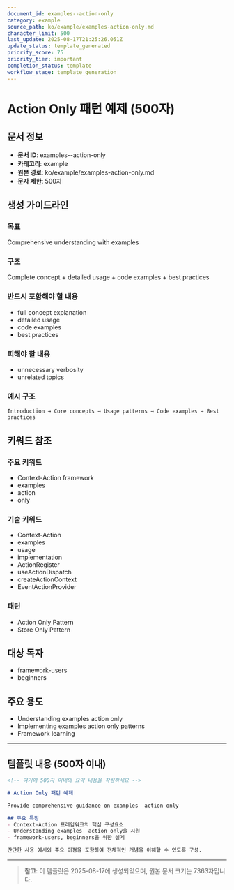 ```yaml
---
document_id: examples--action-only
category: example
source_path: ko/example/examples-action-only.md
character_limit: 500
last_update: 2025-08-17T21:25:26.051Z
update_status: template_generated
priority_score: 75
priority_tier: important
completion_status: template
workflow_stage: template_generation
---
```


# Action Only 패턴 예제 (500자)

## 문서 정보
- **문서 ID**: examples--action-only
- **카테고리**: example
- **원본 경로**: ko/example/examples-action-only.md
- **문자 제한**: 500자

## 생성 가이드라인

### 목표
Comprehensive understanding with examples

### 구조
Complete concept + detailed usage + code examples + best practices

### 반드시 포함해야 할 내용
- full concept explanation
- detailed usage
- code examples
- best practices

### 피해야 할 내용  
- unnecessary verbosity
- unrelated topics

### 예시 구조
```
Introduction → Core concepts → Usage patterns → Code examples → Best practices
```

## 키워드 참조

### 주요 키워드
- Context-Action framework
- examples
- action
- only

### 기술 키워드
- Context-Action
- examples
- usage
- implementation
- ActionRegister
- useActionDispatch
- createActionContext
- EventActionProvider

### 패턴
- Action Only Pattern
- Store Only Pattern

## 대상 독자
- framework-users
- beginners

## 주요 용도
- Understanding examples  action only
- Implementing examples  action only patterns
- Framework learning

---

## 템플릿 내용 (500자 이내)

```markdown
<!-- 여기에 500자 이내의 요약 내용을 작성하세요 -->

# Action Only 패턴 예제

Provide comprehensive guidance on examples  action only

## 주요 특징
- Context-Action 프레임워크의 핵심 구성요소
- Understanding examples  action only을 지원
- framework-users, beginners을 위한 설계

간단한 사용 예시와 주요 이점을 포함하여 전체적인 개념을 이해할 수 있도록 구성.
```

---

> **참고**: 이 템플릿은 2025-08-17에 생성되었으며, 
> 원본 문서 크기는 7363자입니다.

